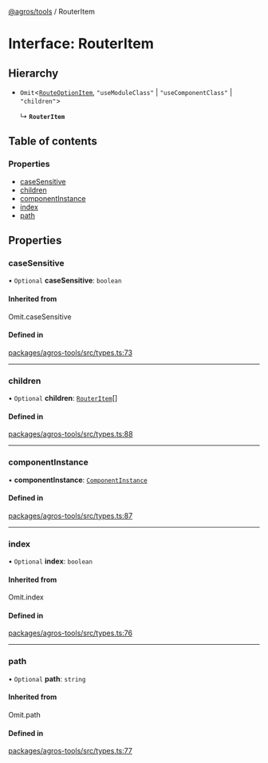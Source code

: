 [@agros/tools](../index.md) / RouterItem

# Interface: RouterItem

## Hierarchy

- `Omit`<[`RouteOptionItem`](RouteOptionItem.md), ``"useModuleClass"`` \| ``"useComponentClass"`` \| ``"children"``\>

  ↳ **`RouterItem`**

## Table of contents

### Properties

- [caseSensitive](RouterItem.md#casesensitive)
- [children](RouterItem.md#children)
- [componentInstance](RouterItem.md#componentinstance)
- [index](RouterItem.md#index)
- [path](RouterItem.md#path)

## Properties

### <a id="casesensitive" name="casesensitive"></a> caseSensitive

• `Optional` **caseSensitive**: `boolean`

#### Inherited from

Omit.caseSensitive

#### Defined in

[packages/agros-tools/src/types.ts:73](https://github.com/agrosjs/agros/blob/b557863/packages/agros-tools/src/types.ts#L73)

___

### <a id="children" name="children"></a> children

• `Optional` **children**: [`RouterItem`](RouterItem.md)[]

#### Defined in

[packages/agros-tools/src/types.ts:88](https://github.com/agrosjs/agros/blob/b557863/packages/agros-tools/src/types.ts#L88)

___

### <a id="componentinstance" name="componentinstance"></a> componentInstance

• **componentInstance**: [`ComponentInstance`](../classes/ComponentInstance.md)

#### Defined in

[packages/agros-tools/src/types.ts:87](https://github.com/agrosjs/agros/blob/b557863/packages/agros-tools/src/types.ts#L87)

___

### <a id="index" name="index"></a> index

• `Optional` **index**: `boolean`

#### Inherited from

Omit.index

#### Defined in

[packages/agros-tools/src/types.ts:76](https://github.com/agrosjs/agros/blob/b557863/packages/agros-tools/src/types.ts#L76)

___

### <a id="path" name="path"></a> path

• `Optional` **path**: `string`

#### Inherited from

Omit.path

#### Defined in

[packages/agros-tools/src/types.ts:77](https://github.com/agrosjs/agros/blob/b557863/packages/agros-tools/src/types.ts#L77)
